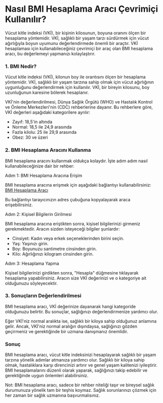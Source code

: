 Nasıl BMI Hesaplama Aracı Çevrimiçi Kullanılır?
===============================================

Vücut kitle indeksi (VKİ), bir kişinin kilosunun, boyuna oranını ölçen bir hesaplama yöntemidir. VKİ, sağlıklı bir yaşam tarzı sürdürmek için vücut ağırlığıyla boyun uyumunu değerlendirmede önemli bir araçtır. VKİ hesaplaması için kullanabileceğiniz çevrimiçi bir araç olan BMI hesaplama aracı, bu değerlemeyi yapmanızı kolaylaştırır.

### 1. BMI Nedir?

Vücut kitle indeksi (VKİ), kilonun boy ile orantısını ölçen bir hesaplama yöntemidir. VKİ, sağlıklı bir yaşam tarzına sahip olmak için vücut ağırlığının uygunluğunu değerlendirmek için kullanılır. VKİ, bir bireyin kilosunu, boy uzunluğunun karesine bölerek hesaplanır.

VKİ'nin değerlendirilmesi, Dünya Sağlık Örgütü (WHO) ve Hastalık Kontrol ve Önleme Merkezleri'nin (CDC) rehberlerine dayanır. Bu rehberlere göre, VKİ değerleri aşağıdaki kategorilere ayrılır:

- Zayıf: 18,5'in altında
- Normal: 18,5 ile 24,9 arasında
- Fazla kilolu: 25 ile 29,9 arasında
- Obez: 30 ve üzeri

### 2. BMI Hesaplama Aracını Kullanma

BMI hesaplama aracını kullanmak oldukça kolaydır. İşte adım adım nasıl kullanabileceğinize dair bir rehber:

Adım 1: BMI Hesaplama Aracına Erişim

BMI hesaplama aracına erişmek için aşağıdaki bağlantıyı kullanabilirsiniz: [BMI Hesaplama Aracı](https://www.onlinecalculatorsfree.com/tr/fitness/bmi-calculator.html)

Bu bağlantıyı tarayıcınızın adres çubuğuna kopyalayarak araca erişebilirsiniz.

Adım 2: Kişisel Bilgilerin Girilmesi

BMI hesaplama aracına eriştikten sonra, kişisel bilgilerinizi girmeniz gerekmektedir. Aracın sizden isteyeceği bilgiler şunlardır:

- Cinsiyet: Kadın veya erkek seçeneklerinden birini seçin.
- Yaş: Yaşınızı girin.
- Boy: Boyunuzu santimetre cinsinden girin.
- Kilo: Ağırlığınızı kilogram cinsinden girin.

Adım 3: Hesaplama Yapma

Kişisel bilgilerinizi girdikten sonra, "Hesapla" düğmesine tıklayarak hesaplama yapabilirsiniz. Aracın size VKİ değerinizi ve o kategoriye ait olduğunuzu söyleyecektir.

### 3. Sonuçların Değerlendirilmesi

BMI hesaplama aracı, VKİ değerinize dayanarak hangi kategoride olduğunuzu belirtir. Bu sonuçlar, sağlığınızı değerlendirmenize yardımcı olur.

Eğer VKİ'niz normal aralıkta ise, sağlıklı bir kiloya sahip olduğunuz anlamına gelir. Ancak, VKİ'niz normal aralığın dışındaysa, sağlığınızı gözden geçirmeniz ve gerektiğinde bir uzmana danışmanız önemlidir.

### Sonuç

BMI hesaplama aracı, vücut kitle indeksinizi hesaplayarak sağlıklı bir yaşam tarzına yönelik adımlar atmanıza yardımcı olur. Sağlıklı bir kiloya sahip olmak, hastalıklara karşı direncinizi artırır ve genel yaşam kalitenizi iyileştirir. BMI hesaplamalarını düzenli olarak yaparak, sağlığınızı takip edebilir ve gerektiğinde uygun önlemleri alabilirsiniz.

Not: BMI hesaplama aracı, sadece bir rehber niteliği taşır ve bireysel sağlık durumunuza yönelik tam bir teşhis koymaz. Sağlık sorunlarınızı çözmek için her zaman bir sağlık uzmanına başvurmalısınız.